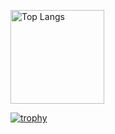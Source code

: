 <p align="left"> 
  <img alt="Top Langs" height="150px" src="https://github-readme-stats.vercel.app/api/top-langs/?username=Exerea&layout=compact&show_icons=true&theme=dark" />
</p>

[![trophy](https://github-profile-trophy.vercel.app/?username=Exerea&theme=onedark&column=8
)](https://github.com/Exerea/github-profile-trophy)
